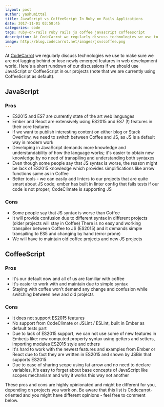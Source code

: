 ```yaml
---
layout: post
author: yashumittal
title: JavaScript vs CoffeeScript In Ruby on Rails Applications
date: 2017-11-01 03:58:45
categories: code
tags: ruby-on-rails ruby rails js coffee javascript coffeescript
description: At CodeCarrot we regularly discuss technologies we use to make sure we are not lagging behind or lose newly emerged
image: http://blog.codecarrot.net/images/jsvscoffee.png
---
```


At [CodeCarrot](https://codecarrot.net/) we regularly discuss technologies we use to make sure we are not lagging behind or lose newly emerged features in web development world. Here's a short rundown of our discussions if we should use JavaScript or CoffeeScript in our projects (note that we are currently using CoffeeScript as default).

## JavaScript

### Pros

* ES2015 and ES7 are currently state of the art web languages
* Ember and React are extensively using ES2015 and ES7 (!) features in their core features
* If we want to publish interesting content on either blog or Stack Overflow, we need to switch between Coffee and JS, as JS is a default way in modern work
* Developing in JavaScript demands more knowledge and understandability of how the language works; it's easier to obtain new knowledge by no need of transpiling and understanding both syntaxes
* Even though some people say that JS syntax is worse, the reason might be lack of ES2015 knowledge which provides simplifications like arrow functions same as in Coffee
* Better tools - we can easily add linters to our projects that are quite smart about JS code; ember has built in linter config that fails tests if our code is not proper; CodeClimate is supporting JS

### Cons

* Some people say that JS syntax is worse than Coffee
* It will provide confusion due to different syntax in different projects (older projects will stay in Coffee)
There is no easy and working transpiler between Coffee to JS (ES2015) and it demands simple transpiling to ES5 and changing by hand (error prone)
* We will have to maintain old coffee projects and new JS projects

## CoffeeScript

### Pros

* It's our default now and all of us are familiar with coffee
* It's easier to work with and maintain due to simple syntax
* Staying with coffee won't demand any change and confusion while switching between new and old projects

### Cons

* It does not support ES2015 features
* No support from CodeClimate or JSLint / ESLint, built in Ember as default tests part
* Due to lack of ES2015 support, we can not use some of new features in Emberjs like: new computed property syntax using getters and setters, importing modules ES2015 style and others
* It's hard to work with the newest features and examples from Ember or React due to fact they are written in ES2015 and shown by JSBin that supports ES2015
* Due to ease of sharing scope using fat arrow and no need to declare variables, it's easy to forget about base concepts of JavaScript like scopes mechanism and why it works this way not another

These pros and cons are highly opinionated and might be different for you, depending on projects you work on. Be aware that this list is [Codecarrot](https://codecarrot.net/)-oriented and you might have different opinions - feel free to comment below.